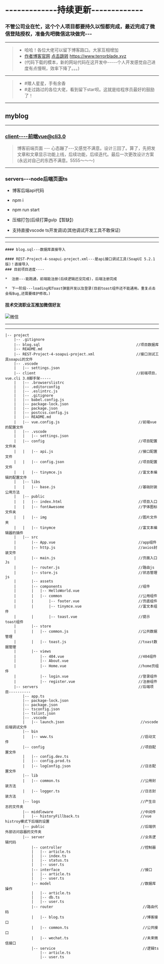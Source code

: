 # -------------持续更新-------------

### 不管公司业在忙，这个个人项目都要持久以恒都完成，最近完成了微信登陆授权，准备先吧微信这块做完---

***

> * 哈哈！各位大佬可以留下博客路口。大家互相增加
> * [作者博客官网](https://www.terrorblade.xyz ) [点击跳转](https://www.terrorblade.xyz )
> https://www.terrorblade.xyz    
> * (代码下载的模本，新的网站代码在这开发中-----个人开发感觉自己进度有点慢啊，效率下降了。。。)

***

> * #赠人星星，手有余香
> * #走过路过的各位大佬，看到留下star呗。这就是给程序员最好的鼓励了！

***

## myblog

---
### client----前端vue@cli3.0    
>   博客前端页面 --- 心态蹦了---又感觉不满意。设计三回了。算了，先把发文章和文章显示功能上线，后续功能，后续迭代。最后一次更改设计方案(永远对自己的东西不满意。5555～～～)
---
### servers---node后端页面ts

*  博客后端api代码

*  npm i 

*  npm run start

*  压缩打包(后续打算gulp【暂缺】)

*  支持直接vscode ts开发调试(其他调试开发工具不敢保证)
---
***
    #### blog.sql---数据库直接导入

    #### REST-Project-4-soapui-preject.xml---是api接口调试工具(SoapUI 5.2.1版)！直接导入
    ### 目前项目进度----

    *  注册---能跑通，前端能注册(后续逻辑还没完成)，后端注册完成

    *  下一阶段---loading和Toast弹窗开发以及登录(目前toast组件还不能通用。重复点击会有Bug,还需要维护修改。)
            
####  技术交流职业互推加微信好友


![微信](https://www.terrorblade.xyz/img/wxfd.png)

---
***

```
|-- project
    |-- .gitignore                                                   
    |-- blog.sql                                            //项目数据库
    |-- README.md
    |-- REST-Project-4-soapui-project.xml                   //接口测试工具soapui的文件
    |-- .vscode
    |   |-- settings.json                                  
    |-- client                                              //前端项目，vue.cli 3.0脚手架-----
    |   |-- .browserslistrc
    |   |-- .editorconfig
    |   |-- .eslintrc.js
    |   |-- .gitignore
    |   |-- babel.config.js
    |   |-- package-lock.json
    |   |-- package.json
    |   |-- postcss.config.js
    |   |-- README.md
    |   |-- vue.config.js                                    //前端vue的配置文件
    |   |-- .vscode
    |   |   |-- settings.json
    |   |-- config                                           //项目配置文件夹
    |   |   |-- api.js                                       //接口配置文件
    |   |   |-- config.json                                  //项目配置文件
    |   |   |-- tinymce.js                                   //富文本编辑的配置文件
    |   |-- libs
    |   |   |-- base.js                                      //基础封装公用方法
    |   |-- public
    |   |   |-- index.html                                   //项目入口
    |   |   |-- fontAwesome                                  //字体图标文件夹
    |   |   |-- img                                          //图片文件夹
    |   |   |-- tinymce                                      //富文本编辑器的插件
    |   |-- src                                              
    |       |-- App.vue                                      //app组件
    |       |-- http.js                                      //axios封装文件
    |       |-- main.js                                      //页面入口Js
    |       |-- router.js                                    //路由js
    |       |-- store.js                                     //状态管理js
    |       |-- assets                         
    |       |-- components                                   //组件
    |       |   |-- HelloWorld.vue
    |       |   |-- common                                   //公用组件
    |       |       |-- footer.vue                           //页底组件
    |       |       |-- tinymce.vue                          //富文本组件
    |       |       |-- toast.vue                            //提示toast组件
    |       |-- store
    |       |   |-- common.js                                //公共数据管理
    |       |   |-- toast.js                                 //toast数据管理
    |       |-- views
    |           |-- 404.vue                                  //404组件
    |           |-- About.vue    
    |           |-- Home.vue                                 //home页组件
    |           |-- login.vue                                //登录组件
    |           |-- register.vue                             //注册组件
    |-- servers                                              //后端项目----------
        |-- app.ts
        |-- package-lock.json
        |-- package.json
        |-- tsconfig.json
        |-- tslint.json
        |-- .vscode
        |   |-- launch.json                                   //vscode后端调试文件
        |-- bin
        |   |-- www.ts                                        //启动文件
        |-- config                                            //项目配置文件
        |   |-- config.dev.ts
        |   |-- config.prod.ts
        |   |-- logConfig.json                                //日志配置文件
        |-- lib
        |   |-- common.ts                                     //公用封装方法
        |   |-- logger.ts                                     //日志封装方法
        |-- logs                                              //产生日志的文件夹
        |-- middleware                                        //中间件
        |   |-- historyFillback.ts                            //vue histroy模式下后端的设置
        |-- public                                            //后端供外部访问容器的文件夹
        |-- server                                            //业务逻辑代码
            |-- controller                                    //控制器
            |   |-- article.ts 
            |   |-- index.ts
            |   |-- status.ts
            |   |-- user.ts
            |-- interface                                     //接口
            |   |-- article.ts
            |   |-- user.ts
            |-- model                                         //数据库操作
            |   |-- article.ts
            |   |-- db.ts
            |   |-- user.ts
            |-- router                                         //路由代码
            |   |-- blog.ts                                    //博客接口
            |   |-- common.ts                                  //公共接口
            |   |-- wechat.ts                                  //未来微信接口
            |-- service                                        //逻辑ts
                |-- article.ts 
                |-- user.ts
```